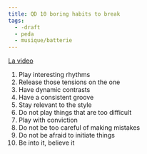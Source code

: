```yaml
---
title: QD 10 boring habits to break
tags:
  - -draft
  - peda
  - musique/batterie
---
```


[La video](https://www.youtube.com/watch?v=bRuiULLAQHg)

1. Play interesting rhythms
1. Release those tensions on the one
1. Have dynamic contrasts
1. Have a consistent groove
1. Stay relevant to the style
1. Do not play things that are too difficult
1. Play with conviction
1. Do not be too careful of making mistakes
1. Do not be afraid to initiate things
1. Be into it, believe it